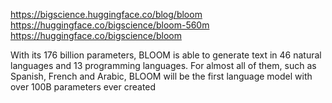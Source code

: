 https://bigscience.huggingface.co/blog/bloom
https://huggingface.co/bigscience/bloom-560m
https://huggingface.co/bigscience/bloom

With its 176 billion parameters, BLOOM is able to generate text in 46 natural languages and 13 programming languages. For almost all of them, such as Spanish, French and Arabic, BLOOM will be the first language model with over 100B parameters ever created

